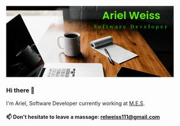<img src="https://github.com/ariel-weiss/ariel-weiss/blob/master/logo_rel.png" width=90%>

### Hi there 👋
I'm Ariel, Software Developer currently working at [M.E.S](https://mes-global.com/).
<br>
#### 📫 Don't hesitate to leave a massage: relweiss111@gmail.com




<!--
**ariel-weiss/ariel-weiss** is a ✨ _special_ ✨ repository because its `README.md` (this file) appears on your GitHub profile.

Here are some ideas to get you started:

- 🔭 I’m currently working on ...
- 🌱 I’m currently learning ...
- 👯 I’m looking to collaborate on ...
- 🤔 I’m looking for help with ...
- 💬 Ask me about ...
- 📫 How to reach me: ...
- 😄 Pronouns: ...
- ⚡ Fun fact: ...
-->
